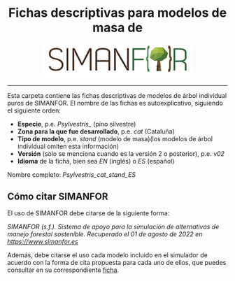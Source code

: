 <h1><center>Fichas descriptivas para modelos de masa de</center></h1>
<center>
<img src="https://raw.githubusercontent.com/simanfor/web/main/logos/simanfor.png" alt="simanfor" width="350"/>
</center>

---

Esta carpeta contiene las fichas descriptivas de modelos de árbol individual puros de SIMANFOR. El nombre de las fichas es autoexplicativo, siguiendo el siguiente orden:
* **Especie**, p.e. *Psylvestris_* (pino silvestre)
* **Zona para la que fue desarrollado**, p.e. *_cat_* (Cataluña)
* **Tipo de modelo**, p.e. *_stand_* (modelo de masa)(los modelos de árbol individual omiten esta información)
* **Versión** (solo se menciona cuando es la versión 2 o posterior), p.e. *_v02_*
* **Idioma** de la ficha, bien sea *EN* (inglés) o *ES* (español)

Nombre completo: *Psylvestris_cat_stand_ES*



## Cómo citar SIMANFOR

El uso de SIMANFOR debe citarse de la siguiente forma:

*SIMANFOR (s.f.). Sistema de apoyo para la simulación de alternativas de manejo forestal sostenible. Recuperado el 01 de agosto de 2022 en https://www.simanfor.es*

Además, debe citarse el uso cada modelo incluido en el simulador de acuerdo con la forma de cita propuesta para cada uno de ellos, que puedes consultar en su correspondiente [ficha](https://github.com/simanfor/modelos).

